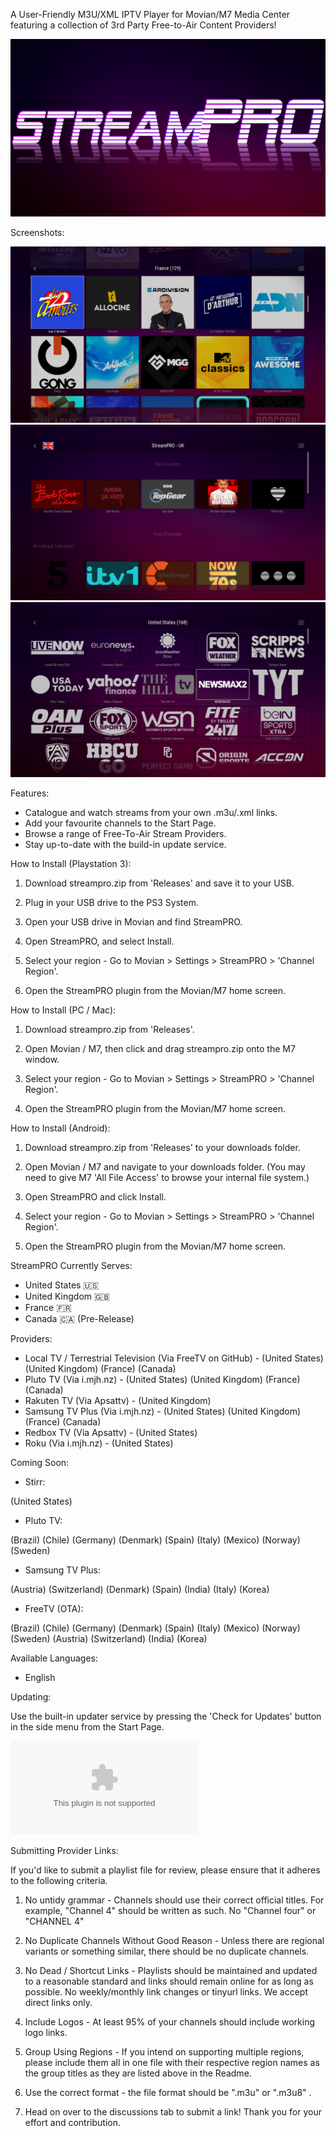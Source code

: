 A User-Friendly M3U/XML IPTV Player for Movian/M7 Media Center featuring a collection of 3rd Party Free-to-Air Content Providers!


![StreamPRO Logo](/logo.png)

Screenshots:

![StreamPRO Logo](/Screenshots/1.png)
![StreamPRO Logo](/Screenshots/2.png)
![StreamPRO Logo](/Screenshots/3.png)


Features:
* Catalogue and watch streams from your own .m3u/.xml links.
* Add your favourite channels to the Start Page.
* Browse a range of Free-To-Air Stream Providers.
* Stay up-to-date with the build-in update service.


How to Install (Playstation 3):
1) Download streampro.zip from 'Releases' and save it to your USB.

2) Plug in your USB drive to the PS3 System.

3) Open your USB drive in Movian and find StreamPRO.

4) Open StreamPRO, and select Install.

5) Select your region - Go to Movian > Settings > StreamPRO > 'Channel Region'.

6) Open the StreamPRO plugin from the Movian/M7 home screen.


How to Install (PC / Mac):
1) Download streampro.zip from 'Releases'.

2) Open Movian / M7, then click and drag streampro.zip onto the M7 window.

5) Select your region - Go to Movian > Settings > StreamPRO > 'Channel Region'.

6) Open the StreamPRO plugin from the Movian/M7 home screen.


How to Install (Android):
1) Download streampro.zip from 'Releases' to your downloads folder.

2) Open Movian / M7 and navigate to your downloads folder.
(You may need to give M7 'All File Access' to browse your internal file system.)

3) Open StreamPRO and click Install.

4) Select your region - Go to Movian > Settings > StreamPRO > 'Channel Region'.

5) Open the StreamPRO plugin from the Movian/M7 home screen.


StreamPRO Currently Serves:
* United States 🇺🇸
* United Kingdom 🇬🇧
* France 🇫🇷
* Canada 🇨🇦 (Pre-Release)


Providers:
* Local TV / Terrestrial Television (Via FreeTV on GitHub) -
(United States)
(United Kingdom)
(France)
(Canada)
* Pluto TV (Via i.mjh.nz) -
(United States)
(United Kingdom)
(France)
(Canada)
* Rakuten TV (Via Apsattv) -
(United Kingdom)
* Samsung TV Plus (Via i.mjh.nz) -
(United States)
(United Kingdom)
(France)
(Canada)
* Redbox TV (Via Apsattv) -
(United States)
* Roku (Via i.mjh.nz) -
(United States)


Coming Soon:

* Stirr:

(United States)
* Pluto TV:

(Brazil)
(Chile)
(Germany)
(Denmark)
(Spain)
(Italy)
(Mexico)
(Norway)
(Sweden)
* Samsung TV Plus:

(Austria)
(Switzerland)
(Denmark)
(Spain)
(India)
(Italy)
(Korea)
* FreeTV (OTA):

(Brazil)
(Chile)
(Germany)
(Denmark)
(Spain)
(Italy)
(Mexico)
(Norway)
(Sweden)
(Austria)
(Switzerland)
(India)
(Korea)


Available Languages:

* English


Updating:

Use the built-in updater service by pressing the 'Check for Updates' button in the side menu from the Start Page. 

 ![Pre-Release Version - May Contain Bugs](/unstable.zip?raw=true)


Submitting Provider Links:

If you'd like to submit a playlist file for review, please ensure that it adheres to the following criteria.

1) No untidy grammar - Channels should use their correct official titles. For example, "Channel 4" should be written as such. No "Channel four" or "CHANNEL 4"

2) No Duplicate Channels Without Good Reason - Unless there are regional variants or something similar, there should be no duplicate channels.

3) No Dead / Shortcut Links - Playlists should be maintained and updated to a reasonable standard and links should remain online for as long as possible. No weekly/monthly link changes or tinyurl links. We accept direct links only. 

4) Include Logos - At least 95% of your channels should include working logo links.

5) Group Using Regions - If you intend on supporting multiple regions, please include them all in one file with their respective region names as the group titles as they are listed above in the Readme.

6) Use the correct format - the file format should be ".m3u" or ".m3u8" .

7) Head on over to the discussions tab to submit a link! Thank you for your effort and contribution.